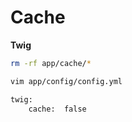 # Cache

**Twig**

```bash
rm -rf app/cache/*

vim app/config/config.yml

twig:
    cache:  false
```
